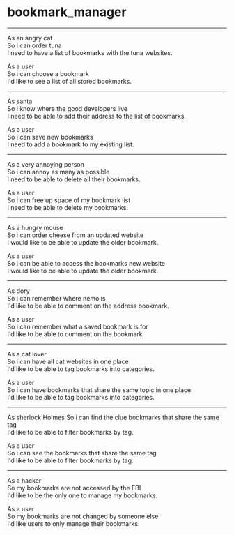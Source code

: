# bookmark_manager
-------------------------
As an angry cat\
So i can order tuna\
I need to have a list of bookmarks with the tuna websites.

As a user\
So i can choose a bookmark\
I'd like to see a list of all stored bookmarks.

-------------------------

As santa\
So i know where the good developers live\
I need to be able to add their address to the list of bookmarks.

As a user\
So i can save new bookmarks\
I need to add a bookmark to my existing list.

-------------------------

As a very annoying person\
So i can annoy as many as possible\
I need to be able to delete all their bookmarks. 

As a user\
So i can free up space of my bookmark list\
I need to be able to delete my bookmarks. 

-------------------------

As a hungry mouse\
So i can order cheese from an updated website\
I would like to be able to update the older bookmark. 

As a user\
So i can be able to access the bookmarks new website\
I would like to be able to update the older bookmark. 

-------------------------

As dory\
So i can remember where nemo is\
I'd like to be able to comment on the address bookmark. 

As a user\
So i can remember what a saved bookmark is for\
I'd like to be able to comment on the bookmark. 

-------------------------

As a cat lover\
So i can have all cat websites in one place\
I'd like to be able to tag bookmarks into categories.

As a user\
So i can have bookmarks that share the same topic in one place\
I'd like to be able to tag bookmarks into categories. 

-------------------------

As sherlock Holmes 
So i can find the clue bookmarks that share the same tag\
I'd like to be able to filter bookmarks by tag.

As a user\
So i can see the bookmarks that share the same tag\
I'd like to be able to filter bookmarks by tag. 

-------------------------

As a hacker\
So my bookmarks are not accessed by the FBI\
I'd like to be the only one to manage my bookmarks. 

As a user\
So my bookmarks are not changed by someone else\
I'd like users to only manage their bookmarks. 
